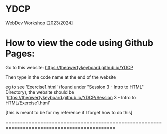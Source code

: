 # YDCP
WebDev Workshop [2023/2024]

# How to view the code using Github Pages:

Go to this website:
https://theqwertykeyboard.github.io/YDCP

Then type in the code name at the end of the website

eg to see 'Exercise1.html' (found under "Session 3 - Intro to HTML" Directory),
the website should be 'https://theqwertykeyboard.github.io/YDCP/Session 3 - Intro to HTML/Exercise1.html'

[this is meant to be for my reference if I forget how to do this]

============================================================================================

